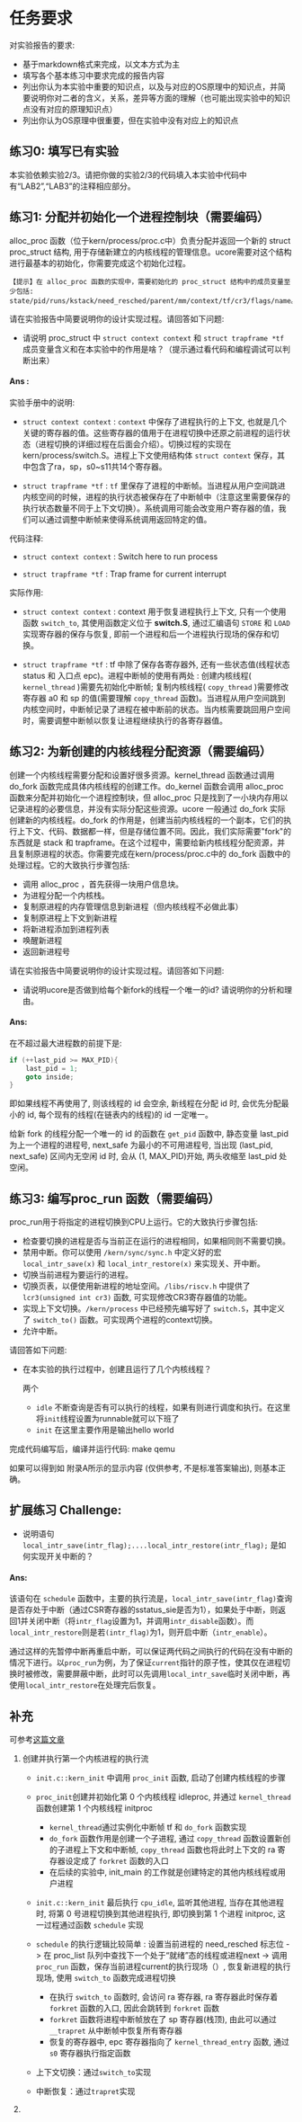 # 任务要求

对实验报告的要求:

* 基于markdown格式来完成，以文本方式为主
* 填写各个基本练习中要求完成的报告内容
* 列出你认为本实验中重要的知识点，以及与对应的OS原理中的知识点，并简要说明你对二者的含义，关系，差异等方面的理解（也可能出现实验中的知识点没有对应的原理知识点）
* 列出你认为OS原理中很重要，但在实验中没有对应上的知识点

## 练习0: 填写已有实验

本实验依赖实验2/3。请把你做的实验2/3的代码填入本实验中代码中有“LAB2”,“LAB3”的注释相应部分。

## 练习1: 分配并初始化一个进程控制块（需要编码）

alloc_proc 函数（位于kern/process/proc.c中）负责分配并返回一个新的 struct proc_struct 结构, 用于存储新建立的内核线程的管理信息。ucore需要对这个结构进行最基本的初始化，你需要完成这个初始化过程。

    【提示】在 alloc_proc 函数的实现中，需要初始化的 proc_struct 结构中的成员变量至少包括: state/pid/runs/kstack/need_resched/parent/mm/context/tf/cr3/flags/name。

请在实验报告中简要说明你的设计实现过程。请回答如下问题: 

* 请说明 proc_struct 中 `struct context context` 和 `struct trapframe *tf` 成员变量含义和在本实验中的作用是啥？（提示通过看代码和编程调试可以判断出来）

#### Ans :

实验手册中的说明:

* `struct context context` : `context` 中保存了进程执行的上下文, 也就是几个关键的寄存器的值。这些寄存器的值用于在进程切换中还原之前进程的运行状态（进程切换的详细过程在后面会介绍）。切换过程的实现在kern/process/switch.S。进程上下文使用结构体 `struct context` 保存，其中包含了ra，sp，s0~s11共14个寄存器。

* `struct trapframe *tf` : `tf` 里保存了进程的中断帧。当进程从用户空间跳进内核空间的时候，进程的执行状态被保存在了中断帧中（注意这里需要保存的执行状态数量不同于上下文切换）。系统调用可能会改变用户寄存器的值，我们可以通过调整中断帧来使得系统调用返回特定的值。

代码注释:

* `struct context context` : Switch here to run process

* `struct trapframe *tf` : Trap frame for current interrupt

实际作用:

* `struct context context` : context 用于恢复进程执行上下文, 只有一个使用函数 `switch_to`, 其使用函数定义位于 **switch.S**, 通过汇编语句 `STORE` 和 `LOAD` 实现寄存器的保存与恢复, 即前一个进程和后一个进程执行现场的保存和切换。

* `struct trapframe *tf` : tf 中除了保存各寄存器外, 还有一些状态值(线程状态 status 和 入口点 epc)。进程中断帧的使用有两处 : 创建内核线程( `kernel_thread` )需要先初始化中断帧; 复制内核线程( `copy_thread` )需要修改寄存器 a0 和 sp 的值(需要理解 `copy_thread` 函数)。当进程从用户空间跳到内核空间时，中断帧记录了进程在被中断前的状态。当内核需要跳回用户空间时，需要调整中断帧以恢复让进程继续执行的各寄存器值。

## 练习2: 为新创建的内核线程分配资源（需要编码）

创建一个内核线程需要分配和设置好很多资源。kernel_thread 函数通过调用 do_fork 函数完成具体内核线程的创建工作。do_kernel 函数会调用 alloc_proc 函数来分配并初始化一个进程控制块，但 alloc_proc 只是找到了一小块内存用以记录进程的必要信息，并没有实际分配这些资源。ucore 一般通过 do_fork 实际创建新的内核线程。do_fork 的作用是，创建当前内核线程的一个副本，它们的执行上下文、代码、数据都一样，但是存储位置不同。因此，我们实际需要"fork"的东西就是 stack 和 trapframe。在这个过程中，需要给新内核线程分配资源，并且复制原进程的状态。你需要完成在kern/process/proc.c中的 do_fork 函数中的处理过程。它的大致执行步骤包括: 

* 调用 alloc_proc ，首先获得一块用户信息块。
* 为进程分配一个内核栈。
* 复制原进程的内存管理信息到新进程（但内核线程不必做此事）
* 复制原进程上下文到新进程
* 将新进程添加到进程列表
* 唤醒新进程
* 返回新进程号

请在实验报告中简要说明你的设计实现过程。请回答如下问题: 

* 请说明ucore是否做到给每个新fork的线程一个唯一的id? 请说明你的分析和理由。

#### Ans:

在不超过最大进程数的前提下是:

```c
if (++last_pid >= MAX_PID){
    last_pid = 1;
    goto inside;
}
```

即如果线程不再使用了, 则该线程的 id 会空余, 新线程在分配 id 时, 会优先分配最小的 id, 
每个现有的线程(在链表内的线程)的 id 一定唯一。

给新 fork 的线程分配一个唯一的 id 的函数在 `get_pid` 函数中, 静态变量 last_pid 为上一个进程的进程号, next_safe 为最小的不可用进程号, 当出现 (last_pid, next_safe) 区间内无空闲 id 时, 会从 (1, MAX_PID)开始, 两头收缩至 last_pid 处空闲。

## 练习3: 编写proc_run 函数（需要编码）

proc_run用于将指定的进程切换到CPU上运行。它的大致执行步骤包括: 

* 检查要切换的进程是否与当前正在运行的进程相同，如果相同则不需要切换。
* 禁用中断。你可以使用 `/kern/sync/sync.h` 中定义好的宏 `local_intr_save(x)` 和 `local_intr_restore(x)` 来实现关、开中断。
* 切换当前进程为要运行的进程。
* 切换页表，以便使用新进程的地址空间。`/libs/riscv.h` 中提供了 `lcr3(unsigned int cr3)` 函数, 可实现修改CR3寄存器值的功能。
* 实现上下文切换。`/kern/process` 中已经预先编写好了 `switch.S`，其中定义了 `switch_to()` 函数。可实现两个进程的context切换。
* 允许中断。

请回答如下问题: 

* 在本实验的执行过程中，创建且运行了几个内核线程？

    两个
    * `idle` 不断查询是否有可以执行的线程，如果有则进行调度和执行。在这里将`init`线程设置为runnable就可以下班了
    * `init` 在这里主要作用是输出hello world

完成代码编写后，编译并运行代码: make qemu

如果可以得到如 附录A所示的显示内容 (仅供参考, 不是标准答案输出), 则基本正确。

## 扩展练习 Challenge: 

* 说明语句 `local_intr_save(intr_flag);....local_intr_restore(intr_flag);` 是如何实现开关中断的？

#### Ans:

该语句在 `schedule` 函数中，主要的执行流是，`local_intr_save(intr_flag)`查询是否存处于中断（通过CSR寄存器的sstatus_sie是否为1），如果处于中断，则返回1并关闭中断（将`intr_flag`设置为1，并调用`intr_disable`函数）。而`local_intr_restore`则是若`(intr_flag)`为1，则开启中断（`intr_enable`）。

通过这样的先暂停中断再重启中断，可以保证两代码之间执行的代码在没有中断的情况下进行。以`proc_run`为例，为了保证`current`指针的原子性，使其仅在进程切换时被修改，需要屏蔽中断，此时可以先调用`local_intr_save`临时关闭中断，再使用`local_intr_restore`在处理完后恢复。

## 补充

可参考[这篇文章](https://zhuanlan.zhihu.com/p/541502926)

1. 创建并执行第一个内核进程的执行流
    
    * `init.c::kern_init` 中调用 `proc_init` 函数, 启动了创建内核线程的步骤
    * `proc_init`创建并初始化第 0 个内核线程 idleproc, 并通过 `kernel_thread` 函数创建第 1 个内核线程 initproc
        
        * `kernel_thread`通过实例化中断帧 tf 和 `do_fork` 函数实现
        * `do_fork` 函数作用是创建一个子进程, 通过 `copy_thread` 函数设置新创的子进程上下文和中断帧, `copy_thread` 函数也将此时上下文的 ra 寄存器设定成了 `forkret` 函数的入口
        * 在后续的实验中, init_main 的工作就是创建特定的其他内核线程或用户进程
    * `init.c::kern_init` 最后执行 `cpu_idle`, 监听其他进程, 当存在其他进程时, 将第 0 号进程切换到其他进程执行, 即切换到第 1 个进程 initproc, 这一过程通过函数 `schedule` 实现

    * `schedule` 的执行逻辑比较简单 : 设置当前进程的 need_resched 标志位 -> 在 proc_list 队列中查找下一个处于“就绪”态的线程或进程next -> 调用 `proc_run` 函数，保存当前进程current的执行现场（）, 恢复新进程的执行现场, 使用 `switch_to` 函数完成进程切换
        
        * 在执行 `switch_to` 函数时, 会访问 ra 寄存器, ra 寄存器此时保存着 `forkret` 函数的入口,
        因此会跳转到 `forkret` 函数
        * `forkret` 函数将进程中断帧放在了 sp 寄存器(栈顶), 由此可以通过 `__trapret` 从中断帧中恢复所有寄存器
        * 恢复的寄存器中, epc 寄存器指向了 `kernel_thread_entry` 函数, 通过 `s0` 寄存器执行指定函数
    * 上下文切换：通过`switch_to`实现
    * 中断恢复：通过`trapret`实现
2. 